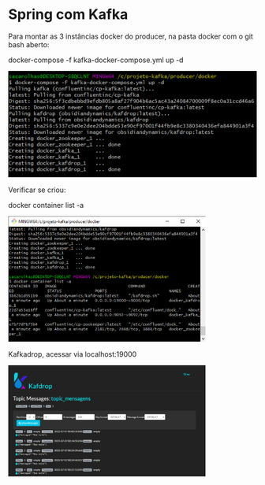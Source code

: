 # Spring com Kafka

Para montar as 3 instâncias docker do producer, na pasta docker com o git bash aberto:

docker-compose -f kafka-docker-compose.yml up -d

<img src="https://github.com/fpreviatti/spring-kafka-exemplo/blob/main/docker.png" height="auto">

Verificar se criou:

docker container list -a

<img src="https://github.com/fpreviatti/spring-kafka-exemplo/blob/main/list.png" width="400px" height="auto">

Kafkadrop, acessar via localhost:19000

<img src="https://github.com/fpreviatti/spring-kafka-exemplo/blob/main/kafdrop.png" width="400px" height="auto">